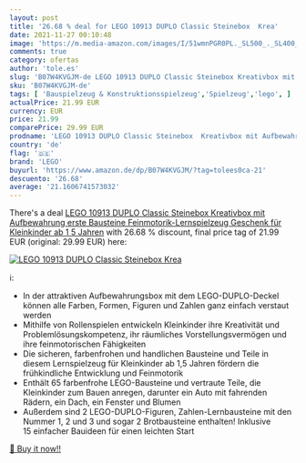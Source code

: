 ```yaml
---
layout: post
title: '26.68 % deal for LEGO 10913 DUPLO Classic Steinebox  Krea'
date: 2021-11-27 00:10:48
image: 'https://m.media-amazon.com/images/I/51wmnPGR0PL._SL500_._SL400_.jpg'
comments: true
category: ofertas
author: 'tole.es'
slug: 'B07W4KVGJM-de LEGO 10913 DUPLO Classic Steinebox Kreativbox mit...'
sku: 'B07W4KVGJM-de'
tags: [ 'Bauspielzeug & Konstruktionsspielzeug','Spielzeug','lego', ]
actualPrice: 21.99 EUR
currency: EUR
price: 21.99
comparePrice: 29.99 EUR
prodname: 'LEGO 10913 DUPLO Classic Steinebox  Kreativbox mit Aufbewahrung  erste Bausteine  Feinmotorik-Lernspielzeug  Geschenk für Kleinkinder ab 1 5 Jahren'
country: 'de'
flag: '🇩🇪'
brand: 'LEGO'
buyurl: 'https://www.amazon.de/dp/B07W4KVGJM/?tag=tolees0ca-21'
descuento: '26.68'
average: '21.1606741573032'
---
```


There's a deal [LEGO 10913 DUPLO Classic Steinebox  Kreativbox mit Aufbewahrung  erste Bausteine  Feinmotorik-Lernspielzeug  Geschenk für Kleinkinder ab 1 5 Jahren](https://www.amazon.de/dp/B07W4KVGJM/?tag=tolees0ca-21)  with  26.68 % discount, final price tag of  21.99 EUR (original: 29.99 EUR) here:

[![LEGO 10913 DUPLO Classic Steinebox  Krea](https://m.media-amazon.com/images/I/51wmnPGR0PL._SL500_._SL400_.jpg)](https://www.amazon.de/dp/B07W4KVGJM/?tag=tolees0ca-21)

ℹ️:

- In der attraktiven Aufbewahrungsbox mit dem LEGO-DUPLO-Deckel können alle Farben, Formen, Figuren und Zahlen ganz einfach verstaut werden
- Mithilfe von Rollenspielen entwickeln Kleinkinder ihre Kreativität und Problemlösungskompetenz, ihr räumliches Vorstellungsvermögen und ihre feinmotorischen Fähigkeiten
- Die sicheren, farbenfrohen und handlichen Bausteine und Teile in diesem Lernspielzeug für Kleinkinder ab 1,5 Jahren fördern die frühkindliche Entwicklung und Feinmotorik
- Enthält 65 farbenfrohe LEGO-Bausteine und vertraute Teile, die Kleinkinder zum Bauen anregen, darunter ein Auto mit fahrenden Rädern, ein Dach, ein Fenster und Blumen
- Außerdem sind 2 LEGO-DUPLO-Figuren, Zahlen-Lernbausteine mit den Nummer 1, 2 und 3 und sogar 2 Brotbausteine enthalten! Inklusive 15 einfacher Bauideen für einen leichten Start

[🛒 Buy it now!!](https://www.amazon.de/dp/B07W4KVGJM/?tag=tolees0ca-21)
